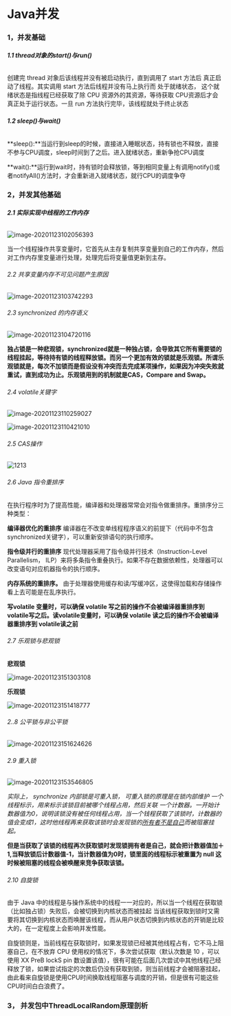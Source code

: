 # Java并发

### 1，并发基础

###### **1.1  thread对象的start()与run()**

创建完 thread 对象后该线程并没有被启动执行，直到调用了 start 方法后 真正启动了线程。其实调用 start 方法后线程并没有马上执行而 处于就绪状态， 这个就绪状态是指线程已经获取了除 CPU 资源外的其资源，等待获取 CPU资源后才会真正处于运行状态。一旦 run 方法执行完毕，该线程就处于终止状态

###### **1.2  sleep()与wait()**

**sleep():**当运行到sleep的时候，直接进入睡眠状态，持有锁也不释放，直接不参与CPU调度，sleep时间到了之后。进入就绪状态，重新争抢CPU调度

**wait():**运行到wait时，持有锁时会释放锁，等到相同变量上有调用notify()或者notifyAll()方法时，才会重新进入就绪状态，就行CPU的调度争夺

### 2，并发其他基础

###### **2.1 实际实现中线程的工作内存**

![image-20201123102056393](https://raw.github.com/aqiang0/aqiang0.github.io/learningnotes/master/docs/Java并发.assets/image-20201123102056393.png)

当一个线程操作共享变量时，它首先从主存复制共享变量到自己的工作内存，然后对工作内存里变量进行处理，处理完后将变量值更新到主存。

###### 2.2 共享变量内存不可见问题产生原因

![image-20201123103742293](D:\install\Typora\文档\Java并发.assets\image-20201123103742293.png)

###### 2.3 synchronized 的内存语义

![image-20201123104720116](B:\learningnote\docs\Java并发.assets\image-20201123104720116.png)

**独占锁是一种悲观锁，synchronized就是一种独占锁，会导致其它所有需要锁的线程挂起，等待持有锁的线程释放锁。而另一个更加有效的锁就是乐观锁。所谓乐观锁就是，每次不加锁而是假设没有冲突而去完成某项操作，如果因为冲突失败就重试，直到成功为止。乐观锁用到的机制就是CAS，Compare and Swap。**

###### 2.4 volatile关键字

![image-20201123110259027](D:\install\Typora\文档\Java并发.assets\image-20201123110259027.png)

![image-20201123110421010](D:\install\Typora\文档\Java并发.assets\image-20201123110421010.png)



###### 2.5  CAS操作

![1213](D:\install\Typora\文档\Java并发.assets\1213.png)



###### 2.6 Java 指令重排序

在执行程序时为了提高性能，编译器和处理器常常会对指令做重排序。重排序分三种类型：

**编译器优化的重排序**
编译器在不改变单线程程序语义的前提下（代码中不包含synchronized关键字），可以重新安排语句的执行顺序。

**指令级并行的重排序**
现代处理器采用了指令级并行技术（Instruction-Level Parallelism， ILP）来将多条指令重叠执行。如果不存在数据依赖性，处理器可以改变语句对应机器指令的执行顺序。

**内存系统的重排序。**
由于处理器使用缓存和读/写缓冲区，这使得加载和存储操作看上去可能是在乱序执行。 

**写volatile 变量时，可以确保 volatile 写之前的操作不会被编译器重排序到 volatile写之后。读volatile变量时，可以确保 volatile 读之后的操作不会被编译器重排序到 volatile读之前**

###### 2.7 乐观锁与悲观锁

**悲观锁**

![image-20201123151303108](D:\install\Typora\文档\Java并发.assets\image-20201123151303108.png)

**乐观锁**

![image-20201123151418777](D:\install\Typora\文档\Java并发.assets\image-20201123151418777.png)

###### 2..8 公平锁与非公平锁

![image-20201123151624626](D:\install\Typora\文档\Java并发.assets\image-20201123151624626.png)

###### 2.9 重入锁

![image-20201123153546805](D:\install\Typora\文档\Java并发.assets\image-20201123153546805.png)

**实际上， synchronize 内部锁是可重入锁， 可重入锁的原理是在锁内部维护 一个线程标示，用来标示该锁目前被哪个线程占用，然后关联 一个计数器。一开始计数器值为0，说明该锁没有被任何线程占用，当一个钱程获取了该锁时，计数器的值会变成1，这时他线程再来获取该锁时会发现锁的*<u>所有者不是自己</u>*而被阻塞挂起。**

**但是当获取了该锁的线程再次获取锁时发现锁拥有者是自己，就会把计数器值加＋1,当释放锁后计数器值-1，当计数器值为0时，锁里面的线程标示被重置为 null 这时候被阻塞的线程会被唤醒来竞争获取该锁。**

###### 2.10 自旋锁

由于 Java 中的线程是与操作系统中的线程一一对应的，所以当一个线程在获取锁（比如独占锁）失败后，会被切换到内核状态而被挂起 当该线程获取到锁时又需要将其切换到内核状态而唤醒该线程，而从用户状态切换到内核状态的开销是比较大的，在一定程度上会影响并发性能。

自旋锁则是，当前线程在获取锁时，如果发现锁已经被其他线程占有，它不马上阻塞自己，在不放弃 CPU 使用权的情况下，多次尝试获取（默认次数是 10 ，可以使用 XX PreB lockS pin 数设置该值），很有可能在后面几次尝试中其他线程己经释放了锁，如果尝试指定的次数后仍没有获取到锁，则当前线程才会被阻塞挂起，由此看来自旋锁是使用CPU时间换取线程阻塞与调度的开销，但是很有可能这些 CPU时间白白浪费了。

### 3， 并发包中ThreadLocalRandom原理剖析

